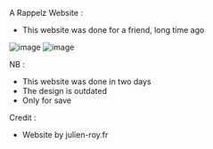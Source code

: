 A Rappelz Website : 

- This website was done for a friend, long time ago

![image](https://user-images.githubusercontent.com/70516429/212766391-55f27f87-9bf8-477c-b860-faa68fa223eb.png)
![image](https://user-images.githubusercontent.com/70516429/212766452-b00d1edb-9c17-4190-b9f4-ba226e115a01.png)


NB : 
- This website was done in two days
- The design is outdated
- Only for save

Credit : 

- Website by julien-roy.fr
